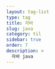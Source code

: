 ```yaml
---
layout: tag-list
type: tag
title: 자바
slug: java
category: til
sidebar: true
order: 7
description: >
  자바 java
---
```

